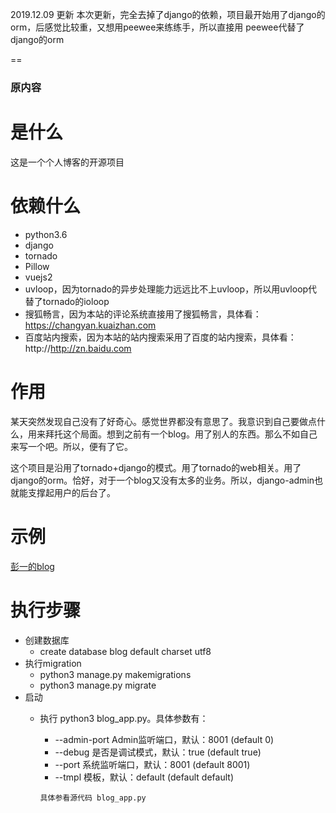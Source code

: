 2019.12.09 更新
本次更新，完全去掉了django的依赖，项目最开始用了django的orm，后感觉比较重，又想用peewee来练练手，所以直接用 peewee代替了django的orm

==

### 原内容

# 是什么
这是一个个人博客的开源项目

# 依赖什么
- python3.6
- django
- tornado
- Pillow
- vuejs2
- uvloop，因为tornado的异步处理能力远远比不上uvloop，所以用uvloop代替了tornado的ioloop
- 搜狐畅言，因为本站的评论系统直接用了搜狐畅言，具体看：https://changyan.kuaizhan.com
- 百度站内搜索，因为本站的站内搜索采用了百度的站内搜索，具体看：http://http://zn.baidu.com

# 作用
某天突然发现自己没有了好奇心。感觉世界都没有意思了。我意识到自己要做点什么，用来拜托这个局面。想到之前有一个blog。用了别人的东西。那么不如自己来写一个吧。所以，便有了它。

这个项目是沿用了tornado+django的模式。用了tornado的web相关。用了django的orm。恰好，对于一个blog又没有太多的业务。所以，django-admin也就能支撑起用户的后台了。


# 示例
[彭一的blog](http://www.ryanpoy.com)


# 执行步骤

- 创建数据库
  - create database blog default charset utf8
- 执行migration
  - python3 manage.py makemigrations
  - python3 manage.py migrate
- 启动
  - 执行 python3 blog_app.py。具体参数有：
    -  --admin-port                     Admin监听端口，默认：8001 (default 0)
    -  --debug                          是否是调试模式，默认：true (default true)
    -  --port                           系统监听端口，默认：8001 (default 8001)
    -  --tmpl                           模板，默认：default (default default)

    ```具体参看源代码 blog_app.py```
